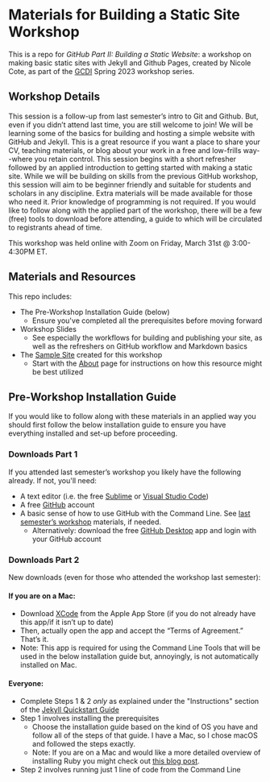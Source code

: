 # Materials for Building a Static Site Workshop

This is a repo for *GitHub Part II: Building a Static Website*: a workshop on making basic static sites with Jekyll and Github Pages, created by Nicole Cote, as part of the [GCDI](https://gcdi.commons.gc.cuny.edu/) Spring 2023 workshop series. 

## Workshop Details

This session is a follow-up from last semester’s intro to Git and Github. But, even if you didn’t attend last time, you are still welcome to join! We will be learning some of the basics for building and hosting a simple website with GitHub and Jekyll. This is a great resource if you want a place to share your CV, teaching materials, or blog about your work in a free and low-frills way--where you retain control. This session begins with a short refresher followed by an applied introduction to getting started with making a static site. While we will be building on skills from the previous GitHub workshop, this session will aim to be beginner friendly and suitable for students and scholars in any discipline. Extra materials will be made available for those who need it. Prior knowledge of programming is not required. If you would like to follow along with the applied part of the workshop, there will be a few (free) tools to download before attending, a guide to which will be circulated to registrants ahead of time. 

This workshop was held online with Zoom on Friday, March 31st @ 3:00-4:30PM ET.

## Materials and Resources

This repo includes:
- The Pre-Workshop Installation Guide (below)
  - Ensure you've completed all the prerequisites before moving forward
- Workshop Slides
  - See especially the workflows for building and publishing your site, as well as the refreshers on GitHub workflow and Markdown basics
- The [Sample Site](https://necote.github.io/SampleSite/) created for this workshop
  - Start with the [About](https://necote.github.io/SampleSite/about/) page for instructions on how this resource might be best utilized

## Pre-Workshop Installation Guide
If you would like to follow along with these materials in an applied way you should first follow the below installation guide to ensure you have everything installed and set-up before proceeding. 

### Downloads Part 1 

If you attended last semester’s workshop you likely have the following already. If not, you'll need:   

- A text editor (i.e. the free [Sublime](https://www.sublimetext.com/) or [Visual Studio Code](https://code.visualstudio.com/)) 
- A free [GitHub](https://github.com/) account
- A basic sense of how to use GitHub with the Command Line. See [last semester’s workshop](https://github.com/necote/git-introduced) materials, if needed.   
  - Alternatively: download the free [GitHub Desktop](https://desktop.github.com/) app and login with your GitHub account 
 
### Downloads Part 2 

New downloads (even for those who attended the workshop last semester): 

#### If you are on a Mac:
- Download [XCode](https://developer.apple.com/xcode/) from the Apple App Store (if you do not already have this app/if it isn’t up to date) 
- Then, actually open the app and accept the “Terms of Agreement.” That’s it.
- Note: This app is required for using the Command Line Tools that will be used in the below installation guide but, annoyingly, is not automatically installed on Mac. 

#### Everyone: 
- Complete Steps 1 & 2 *only* as explained under the "Instructions" section of the [Jekyll Quickstart Guide](https://jekyllrb.com/docs/) 
- Step 1 involves installing the prerequisites  
  - Choose the installation guide based on the kind of OS you have and follow all of the steps of that guide. I have a Mac, so I chose macOS and followed the steps exactly. 
  - Note: If you are on a Mac and would like a more detailed overview of installing Ruby you might check out [this blog post](https://www.moncefbelyamani.com/how-to-install-xcode-homebrew-git-rvm-ruby-on-mac/#start-here-if-you-choose-the-long-and-manual-route). 
- Step 2 involves running just 1 line of code from the Command Line 

